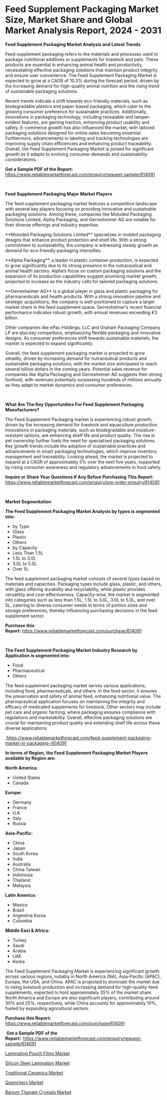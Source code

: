 <p><h1>Feed Supplement Packaging Market Size, Market Share and Global Market Analysis Report, 2024 - 2031</h1></p><p><strong>Feed Supplement Packaging Market Analysis and Latest Trends</strong></p>
<p><p>Feed supplement packaging refers to the materials and processes used to package nutritional additives or supplements for livestock and pets. These products are essential in enhancing animal health and productivity, necessitating effective packaging solutions that maintain product integrity and ensure user convenience. The Feed Supplement Packaging Market is expected to grow at a CAGR of 10.3% during the forecast period, driven by the increasing demand for high-quality animal nutrition and the rising trend of sustainable packaging solutions.</p><p>Recent trends indicate a shift towards eco-friendly materials, such as biodegradable plastics and paper-based packaging, which cater to the growing consumer preference for sustainable practices. Additionally, innovations in packaging technology, including resealable and tamper-evident features, are gaining traction, enhancing product usability and safety. E-commerce growth has also influenced the market, with tailored packaging solutions designed for online sales becoming essential. Furthermore, advancements in labeling and tracking technologies are improving supply chain efficiencies and enhancing product traceability. Overall, the Feed Supplement Packaging Market is poised for significant growth as it adapts to evolving consumer demands and sustainability considerations.</p></p>
<p><strong>Get a Sample PDF of the Report:&nbsp;</strong> <a href="https://www.reliablemarketforecast.com/enquiry/request-sample/614091?utm_campaign=1129&utm_medium=2&utm_source=Github&utm_content=ia&utm_term=11122024&utm_id=feed-supplement-packaging">https://www.reliablemarketforecast.com/enquiry/request-sample/614091</a></p>
<p>&nbsp;</p>
<p><strong>Feed Supplement Packaging Major Market Players</strong></p>
<p><p>The feed supplement packaging market features a competitive landscape with several key players focusing on providing innovative and sustainable packaging solutions. Among these, companies like Moluded Packaging Solutions Limited, Alpha Packaging, and Gerresheimer AG are notable for their diverse offerings and industry expertise.</p><p>**Moluded Packaging Solutions Limited** specializes in molded packaging designs that enhance product protection and shelf life. With a strong commitment to sustainability, the company is witnessing steady growth as demand for eco-friendly packaging intensifies.</p><p>**Alpha Packaging**, a leader in plastic container production, is expected to grow significantly due to its strong presence in the nutraceutical and animal health sectors. Alpha’s focus on custom packaging solutions and the expansion of its production capabilities suggest promising market growth, projected to increase as the industry calls for tailored packaging solutions.</p><p>**Gerresheimer AG** is a global player in glass and plastic packaging for pharmaceuticals and health products. With a strong innovation pipeline and strategic acquisitions, the company is well-positioned to capture a larger market share in the feed supplement space. Gerresheimer’s recent financial performance indicates robust growth, with annual revenues exceeding €3 billion.</p><p>Other companies like ePac Holdings, LLC and Graham Packaging Company LP are also key competitors, emphasizing flexible packaging and innovative designs. As consumer preferences shift towards sustainable materials, the market is expected to expand significantly.</p><p>Overall, the feed supplement packaging market is projected to grow steadily, driven by increasing demand for nutraceutical products and sustainable packaging solutions, with the market size anticipated to reach several billion dollars in the coming years. Potential sales revenue for companies like Alpha Packaging and Gerresheimer AG suggests their strong foothold, with revenues potentially surpassing hundreds of millions annually as they adapt to market dynamics and consumer preferences.</p></p>
<p>&nbsp;</p>
<p><strong>What Are The Key Opportunities For Feed Supplement Packaging Manufacturers?</strong></p>
<p><p>The Feed Supplement Packaging market is experiencing robust growth, driven by the increasing demand for livestock and aquaculture production. Innovations in packaging materials, such as biodegradable and moisture-resistant options, are enhancing shelf life and product quality. The rise in pet ownership further fuels the need for specialized packaging solutions. Key growth trends include the adoption of sustainable practices and advancements in smart packaging technologies, which improve inventory management and traceability. Looking ahead, the market is projected to expand at a CAGR of approximately 5% over the next five years, supported by rising consumer awareness and regulatory advancements in food safety.</p></p>
<p><strong>Inquire or Share Your Questions If Any Before Purchasing This Report:</strong> <a href="https://www.reliablemarketforecast.com/enquiry/pre-order-enquiry/614091?utm_campaign=1129&utm_medium=2&utm_source=Github&utm_content=ia&utm_term=11122024&utm_id=feed-supplement-packaging">https://www.reliablemarketforecast.com/enquiry/pre-order-enquiry/614091</a></p>
<p>&nbsp;</p>
<p><strong>Market Segmentation</strong></p>
<p><strong>The Feed Supplement Packaging Market Analysis by types is segmented into:</strong></p>
<p><ul><li>by Type</li><li>Glass</li><li>Plastic</li><li>Others</li><li>by Capacity</li><li>Less Than 1.5L</li><li>1.5L to 3.0L</li><li>3.0L to 5.0L</li><li>Over 5L</li></ul></p>
<p><p>The feed supplement packaging market consists of several types based on materials and capacities. Packaging types include glass, plastic, and others, with glass offering durability and recyclability, while plastic provides versatility and cost-effectiveness. Capacity-wise, the market is segmented into categories such as less than 1.5L, 1.5L to 3.0L, 3.0L to 5.0L, and over 5L, catering to diverse consumer needs in terms of portion sizes and storage preferences, thereby influencing purchasing decisions in the feed supplement sector.</p></p>
<p><strong>Purchase this Report:&nbsp;</strong><a href="https://www.reliablemarketforecast.com/purchase/614091?utm_campaign=1129&utm_medium=2&utm_source=Github&utm_content=ia&utm_term=11122024&utm_id=feed-supplement-packaging">https://www.reliablemarketforecast.com/purchase/614091</a></p>
<p>&nbsp;</p>
<p><strong>The Feed Supplement Packaging Market Industry Research by Application is segmented into:</strong></p>
<p><ul><li>Food</li><li>Pharmaceutical</li><li>Others</li></ul></p>
<p><p>The feed supplement packaging market serves various applications, including food, pharmaceuticals, and others. In the food sector, it ensures the preservation and safety of animal feed, enhancing nutritional value. The pharmaceutical application focuses on maintaining the integrity and efficacy of medicated supplements for livestock. Other sectors may include pet care and organic farming, where packaging ensures compliance with regulations and marketability. Overall, effective packaging solutions are crucial for maintaining product quality and extending shelf life across these diverse applications.</p></p>
<p><a href="https://www.reliablemarketforecast.com/feed-supplement-packaging-market-in-packaging-r614091?utm_campaign=1129&utm_medium=2&utm_source=Github&utm_content=ia&utm_term=11122024&utm_id=feed-supplement-packaging">&nbsp;https://www.reliablemarketforecast.com/feed-supplement-packaging-market-in-packaging-r614091</a></p>
<p><strong>In terms of Region, the Feed Supplement Packaging Market Players available by Region are:</strong></p>
<p>
    <p> <strong> North America: </strong>
        <ul>
            <li>United States</li>
            <li>Canada</li>
        </ul>
        </p> 
    <p> <strong> Europe: </strong>
        <ul>
            <li>Germany</li>
            <li>France</li>
            <li>U.K.</li>
            <li>Italy</li>
            <li>Russia</li>
        </ul>
        </p> 
    <p> <strong> Asia-Pacific: </strong>
        <ul>
            <li>China</li>
            <li>Japan</li>
            <li>South Korea</li>
            <li>India</li>
            <li>Australia</li>
            <li>China Taiwan</li>
            <li>Indonesia</li>
            <li>Thailand</li>
            <li>Malaysia</li>
        </ul>
        </p> 
    <p> <strong> Latin America: </strong>
        <ul>
            <li>Mexico</li>
            <li>Brazil</li>
            <li>Argentina Korea</li>
            <li>Colombia</li>
        </ul>
        </p> 
    <p> <strong> Middle East & Africa: </strong>
        <ul>
            <li>Turkey</li>
            <li>Saudi</li>
            <li>Arabia</li>
            <li>UAE</li>
            <li>Korea</li>
        </ul>
    </p>
    </p>
<p><p>The Feed Supplement Packaging Market is experiencing significant growth across various regions, notably in North America (NA), Asia-Pacific (APAC), Europe, the USA, and China. APAC is projected to dominate the market due to rising livestock production and increasing demand for high-quality feed supplements, expected to hold approximately 35% of the market share. North America and Europe are also significant players, contributing around 30% and 25%, respectively, while China accounts for approximately 10%, fueled by expanding agricultural sectors.</p></p>
<p><strong>Purchase this Report: </strong><a href="https://www.reliablemarketforecast.com/purchase/614091?utm_campaign=1129&utm_medium=2&utm_source=Github&utm_content=ia&utm_term=11122024&utm_id=feed-supplement-packaging">https://www.reliablemarketforecast.com/purchase/614091</a></p>
<p>&nbsp;<strong>Get a Sample PDF of the Report:&nbsp;&nbsp;</strong><a href="https://www.reliablemarketforecast.com/enquiry/request-sample/614091?utm_campaign=1129&utm_medium=2&utm_source=Github&utm_content=ia&utm_term=11122024&utm_id=feed-supplement-packaging">https://www.reliablemarketforecast.com/enquiry/request-sample/614091</a></p>
<p><strong></strong></p>
<p><p><a href="https://www.linkedin.com/pulse/projected-growth-laminating-pouch-films-market-from-2024-2031-jn8ke?utm_campaign=1129&utm_medium=2&utm_source=Github&utm_content=ia&utm_term=11122024&utm_id=feed-supplement-packaging">Laminating Pouch Films Market</a></p><p><a href="https://www.linkedin.com/pulse/c-hannibex-sqmmf?utm_campaign=1129&utm_medium=2&utm_source=Github&utm_content=ia&utm_term=11122024&utm_id=feed-supplement-packaging">Silicon Steel Lamination Market</a></p><p><a href="https://www.linkedin.com/pulse/unlocking-potential-traditional-ceramics-market-growth-trends-t9jde?utm_campaign=1129&utm_medium=2&utm_source=Github&utm_content=ia&utm_term=11122024&utm_id=feed-supplement-packaging">Traditional Ceramics Market</a></p><p><a href="https://www.linkedin.com/pulse/quenchers-market-research-report-industry-analysis-size-whs6e?utm_campaign=1129&utm_medium=2&utm_source=Github&utm_content=ia&utm_term=11122024&utm_id=feed-supplement-packaging">Quenchers Market</a></p><p><a href="https://www.linkedin.com/pulse/according-latest-trend-analysis-barium-titanate-crystals-market-fozfe?utm_campaign=1129&utm_medium=2&utm_source=Github&utm_content=ia&utm_term=11122024&utm_id=feed-supplement-packaging">Barium Titanate Crystals Market</a></p></p>